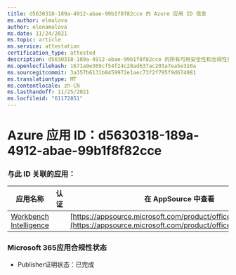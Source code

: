```yaml
---
title: d5630318-189a-4912-abae-99b1f8f82cce 的 Azure 应用 ID 信息
ms.author: elmalova
author: elenamalova
ms.date: 11/24/2021
ms.topic: article
ms.service: attestation
certification_type: attested
description: d5630318-189a-4912-abae-99b1f8f82cce 的所有可用安全性和合规性信息。
ms.openlocfilehash: 1671a9e369cf54f24c28ad637ac203a7ea5e310a
ms.sourcegitcommit: 3a357b6131b8459972e1aec73f2f795f9d674981
ms.translationtype: MT
ms.contentlocale: zh-CN
ms.lasthandoff: 11/25/2021
ms.locfileid: "61172851"
---
```

# <a name="azure-app-id-d5630318-189a-4912-abae-99b1f8f82cce"></a>Azure 应用 ID：d5630318-189a-4912-abae-99b1f8f82cce


### <a name="apps-associated-with-this-id"></a>与此 ID 关联的应用：
| **应用名称** | **认证** | **在 AppSource 中查看** |
|--------------|---------------|-----------------------|
| [Workbench Intelligence](https://docs.microsoft.com/microsoft-365-app-certification/forward/WA200002705) |  | [https://appsource.microsoft.com/product/office/WA200002705](https://appsource.microsoft.com/product/office/WA200002705) |

### <a name="microsoft-365-app-compliance-status"></a>Microsoft 365应用合规性状态
- Publisher证明状态：已完成
